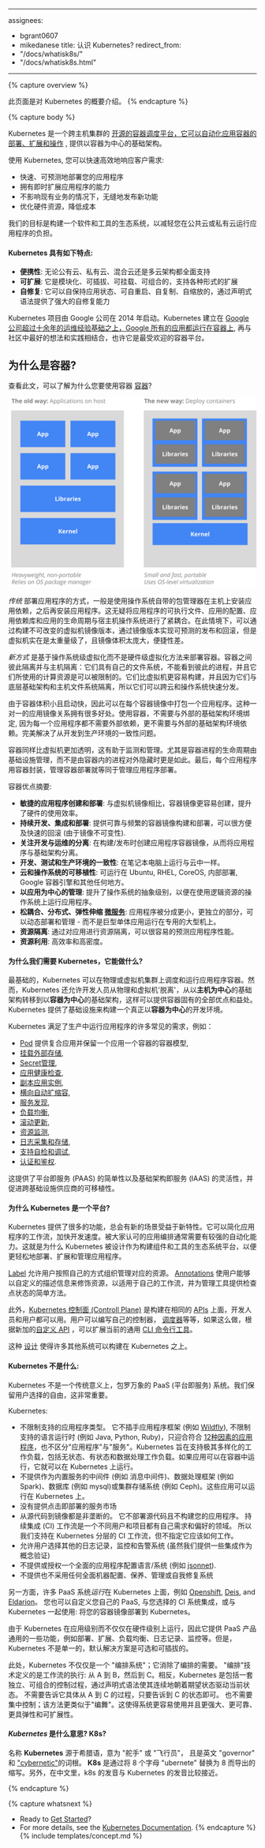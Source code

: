 <!--
---
assignees:
- bgrant0607
- mikedanese
title: What is Kubernetes?
redirect_from:
- "/docs/whatisk8s/"
- "/docs/whatisk8s.html"
---
-->
---
assignees:
- bgrant0607
- mikedanese
title: 认识 Kubernetes?
redirect_from:
- "/docs/whatisk8s/"
- "/docs/whatisk8s.html"
---

{% capture overview %}
<!--This page is an overview of Kubernetes.-->
此页面是对 Kubernetes 的概要介绍。
{% endcapture %}

{% capture body %}
<!--
Kubernetes is an [open-source platform for automating deployment, scaling, and operations of application containers](http://www.slideshare.net/BrianGrant11/wso2con-us-2015-kubernetes-a-platform-for-automating-deployment-scaling-and-operations) across clusters of hosts, providing container-centric infrastructure.

With Kubernetes, you are able to quickly and efficiently respond to customer demand:

 - Deploy your applications quickly and predictably.
 - Scale your applications on the fly.
 - Roll out new features seamlessly.
 - Limit hardware usage to required resources only.

Our goal is to foster an ecosystem of components and tools that relieve the burden of running applications in public and private clouds.
-->
Kubernetes 是一个跨主机集群的 [开源的容器调度平台，它可以自动化应用容器的部署、扩展和操作](http://www.slideshare.net/BrianGrant11/wso2con-us-2015-kubernetes-a-platform-for-automating-deployment-scaling-and-operations) , 提供以容器为中心的基础架构。

使用 Kubernetes, 您可以快速高效地响应客户需求:

 - 快速、可预测地部署您的应用程序
 - 拥有即时扩展应用程序的能力
 - 不影响现有业务的情况下，无缝地发布新功能
 - 优化硬件资源，降低成本

我们的目标是构建一个软件和工具的生态系统，以减轻您在公共云或私有云运行应用程序的负担。
<!--
#### Kubernetes is

* **Portable**: public, private, hybrid, multi-cloud
* **Extensible**: modular, pluggable, hookable, composable
* **Self-healing**: auto-placement, auto-restart, auto-replication, auto-scaling

Google started the Kubernetes project in 2014. Kubernetes builds upon a [decade and a half of experience that Google has with running production workloads at scale](https://research.google.com/pubs/pub43438.html), combined with best-of-breed ideas and practices from the community.
-->
#### Kubernetes 具有如下特点:

* **便携性**: 无论公有云、私有云、混合云还是多云架构都全面支持
* **可扩展**: 它是模块化、可插拔、可挂载、可组合的，支持各种形式的扩展
* **自修复**: 它可以自保持应用状态、可自重启、自复制、自缩放的，通过声明式语法提供了强大的自修复能力

Kubernetes 项目由 Google 公司在 2014 年启动。Kubernetes 建立在 [Google 公司超过十余年的运维经验基础之上，Google 所有的应用都运行在容器上](https://research.google.com/pubs/pub43438.html), 再与社区中最好的想法和实践相结合，也许它是最受欢迎的容器平台。

<!--
## Why containers?

Looking for reasons why you should be using [containers](https://aucouranton.com/2014/06/13/linux-containers-parallels-lxc-openvz-docker-and-more/)?

![Why Containers?](/images/docs/why_containers.svg)
-->
## 为什么是容器?

查看此文，可以了解为什么您要使用容器 [容器](http://aucouranton.com/2014/06/13/linux-containers-parallels-lxc-openvz-docker-and-more/)?

![为什么是容器?](/images/docs/why_containers.svg)
<!--
The *Old Way* to deploy applications was to install the applications on a host using the operating system package manager. This had the disadvantage of entangling the applications' executables, configuration, libraries, and lifecycles with each other and with the host OS. One could build immutable virtual-machine images in order to achieve predictable rollouts and rollbacks, but VMs are heavyweight and non-portable.

The *New Way* is to deploy containers based on operating-system-level virtualization rather than hardware virtualization. These containers are isolated from each other and from the host: they have their own filesystems, they can't see each others' processes, and their computational resource usage can be bounded. They are easier to build than VMs, and because they are decoupled from the underlying infrastructure and from the host filesystem, they are portable across clouds and OS distributions.
-->
*传统* 部署应用程序的方式，一般是使用操作系统自带的包管理器在主机上安装应用依赖，之后再安装应用程序。这无疑将应用程序的可执行文件、应用的配置、应用依赖库和应用的生命周期与宿主机操作系统进行了紧耦合。在此情境下，可以通过构建不可改变的虚拟机镜像版本，通过镜像版本实现可预测的发布和回滚，但是虚拟机实在是太重量级了，且镜像体积太庞大，便捷性差。

*新方式* 是基于操作系统级虚拟化而不是硬件级虚拟化方法来部署容器。容器之间彼此隔离并与主机隔离：它们具有自己的文件系统，不能看到彼此的进程，并且它们所使用的计算资源是可以被限制的。它们比虚拟机更容易构建，并且因为它们与底层基础架构和主机文件系统隔离，所以它们可以跨云和操作系统快速分发。
<!--
Because containers are small and fast, one application can be packed in each container image. This one-to-one application-to-image relationship unlocks the full benefits of containers. With containers, immutable container images can be created at build/release time rather than deployment time, since each application doesn't need to be composed with the rest of the application stack, nor married to the production infrastructure environment. Generating container images at build/release time enables a consistent environment to be carried from development into production.
Similarly, containers are vastly more transparent than VMs, which facilitates monitoring and management. This is especially true when the containers' process lifecycles are managed by the infrastructure rather than hidden by a process supervisor inside the container. Finally, with a single application per container, managing the containers becomes tantamount to managing deployment of the application.
-->
由于容器体积小且启动快，因此可以在每个容器镜像中打包一个应用程序。这种一对一的应用镜像关系拥有很多好处。使用容器，不需要与外部的基础架构环境绑定, 因为每一个应用程序都不需要外部依赖，更不需要与外部的基础架构环境依赖。完美解决了从开发到生产环境的一致性问题。

容器同样比虚拟机更加透明，这有助于监测和管理。尤其是容器进程的生命周期由基础设施管理，而不是由容器内的进程对外隐藏时更是如此。最后，每个应用程序用容器封装，管理容器部署就等同于管理应用程序部署。
<!--
Summary of container benefits:

* **Agile application creation and deployment**:
    Increased ease and efficiency of container image creation compared to VM image use.
* **Continuous development, integration, and deployment**:
    Provides for reliable and frequent container image build and deployment with quick and easy rollbacks (due to image immutability).
* **Dev and Ops separation of concerns**:
    Create application container images at build/release time rather than deployment time, thereby decoupling applications from infrastructure.
* **Environmental consistency across development, testing, and production**:
    Runs the same on a laptop as it does in the cloud.
* **Cloud and OS distribution portability**:
    Runs on Ubuntu, RHEL, CoreOS, on-prem, Google Container Engine, and anywhere else.
* **Application-centric management**:
    Raises the level of abstraction from running an OS on virtual hardware to run an application on an OS using logical resources.
* **Loosely coupled, distributed, elastic, liberated [micro-services](https://martinfowler.com/articles/microservices.html)**:
    Applications are broken into smaller, independent pieces and can be deployed and managed dynamically -- not a fat monolithic stack running on one big single-purpose machine.
* **Resource isolation**:
    Predictable application performance.
* **Resource utilization**:
    High efficiency and density.
-->
容器优点摘要:

* **敏捷的应用程序创建和部署**:
    与虚拟机镜像相比，容器镜像更容易创建，提升了硬件的使用效率。
* **持续开发、集成和部署**:
    提供可靠与频繁的容器镜像构建和部署，可以很方便及快速的回滚 (由于镜像不可变性).
* **关注开发与运维的分离**:
    在构建/发布时创建应用程序容器镜像，从而将应用程序与基础架构分离。
* **开发、测试和生产环境的一致性**:
    在笔记本电脑上运行与云中一样。
* **云和操作系统的可移植性**:
    可运行在 Ubuntu, RHEL, CoreOS, 内部部署, Google 容器引擎和其他任何地方。
* **以应用为中心的管理**:
    提升了操作系统的抽象级别，以便在使用逻辑资源的操作系统上运行应用程序。
* **松耦合、分布式、弹性伸缩 [微服务](http://martinfowler.com/articles/microservices.html)**:
    应用程序被分成更小，更独立的部分，可以动态部署和管理 - 而不是巨型单体应用运行在专用的大型机上。
* **资源隔离**:
    通过对应用进行资源隔离，可以很容易的预测应用程序性能。
* **资源利用**:
    高效率和高密度。
<!--
#### Why do I need Kubernetes and what can it do?

At a minimum, Kubernetes can schedule and run application containers on clusters of physical or virtual machines. However, Kubernetes also allows developers to 'cut the cord' to physical and virtual machines, moving from a **host-centric** infrastructure to a **container-centric** infrastructure, which provides the full advantages and benefits inherent to containers. Kubernetes provides the infrastructure to build a truly **container-centric** development environment.
-->
#### 为什么我们需要 Kubernetes，它能做什么?

最基础的，Kubernetes 可以在物理或虚拟机集群上调度和运行应用程序容器。然而，Kubernetes 还允许开发人员从物理和虚拟机'脱离'，从以**主机为中心**的基础架构转移到以**容器为中心**的基础架构，这样可以提供容器固有的全部优点和益处。Kubernetes 提供了基础设施来构建一个真正以**容器为中心**的开发环境。
<!--
Kubernetes satisfies a number of common needs of applications running in production, such as:

* [Co-locating helper processes](/docs/concepts/workloads/pods/pod/), facilitating composite applications and preserving the one-application-per-container model
* [Mounting storage systems](/docs/concepts/storage/volumes/)
* [Distributing secrets](/docs/concepts/configuration/secret/)
* [Checking application health](/docs/tasks/configure-pod-container/configure-liveness-readiness-probes/)
* [Replicating application instances](/docs/concepts/workloads/controllers/replicationcontroller/)
* [Using Horizontal Pod Autoscaling](/docs/tasks/run-application/horizontal-pod-autoscale/)
* [Naming and discovering](/docs/concepts/services-networking/connect-applications-service/)
* [Balancing loads](/docs/concepts/services-networking/service/)
* [Rolling updates](/docs/tasks/run-application/rolling-update-replication-controller/)
* [Monitoring resources](/docs/tasks/debug-application-cluster/resource-usage-monitoring/)
* [Accessing and ingesting logs](/docs/concepts/cluster-administration/logging/)
* [Debugging applications](/docs/tasks/debug-application-cluster/debug-application-introspection/)
* [Providing authentication and authorization](/docs/admin/authorization/)

This provides the simplicity of Platform as a Service (PaaS) with the flexibility of Infrastructure as a Service (IaaS), and facilitates portability across infrastructure providers.
-->
Kubernetes 满足了生产中运行应用程序的许多常见的需求，例如：

* [Pod](/docs/user-guide/pods/) 提供复合应用并保留一个应用一个容器的容器模型,
* [挂载外部存储](/docs/user-guide/volumes/),
* [Secret管理](/docs/user-guide/secrets/),
* [应用健康检查](/docs/user-guide/production-pods/#liveness-and-readiness-probes-aka-health-checks),
* [副本应用实例](/docs/user-guide/replication-controller/),
* [横向自动扩缩容](/docs/user-guide/horizontal-pod-autoscaling/),
* [服务发现](/docs/user-guide/connecting-applications/),
* [负载均衡](/docs/user-guide/services/),
* [滚动更新](/docs/user-guide/update-demo/),
* [资源监测](/docs/user-guide/monitoring/),
* [日志采集和存储](/docs/user-guide/logging/overview/),
* [支持自检和调试](/docs/user-guide/introspection-and-debugging/),
* [认证和鉴权](/docs/admin/authorization/).

这提供了平台即服务 (PAAS) 的简单性以及基础架构即服务 (IAAS) 的灵活性，并促进跨基础设施供应商的可移植性。
<!--
#### How is Kubernetes a platform?

Even though Kubernetes provides a lot of functionality, there are always new scenarios that would benefit from new features. Application-specific workflows can be streamlined to accelerate developer velocity. Ad hoc orchestration that is acceptable initially often requires robust automation at scale. This is why Kubernetes was also designed to serve as a platform for building an ecosystem of components and tools to make it easier to deploy, scale, and manage applications.
-->
#### 为什么 Kubernetes 是一个平台?

Kubernetes 提供了很多的功能，总会有新的场景受益于新特性。它可以简化应用程序的工作流，加快开发速度。被大家认可的应用编排通常需要有较强的自动化能力。这就是为什么 Kubernetes 被设计作为构建组件和工具的生态系统平台，以便更轻松地部署、扩展和管理应用程序。
<!--
[Labels](/docs/concepts/overview/working-with-objects/labels/) empower users to organize their resources however they please. [Annotations](/docs/concepts/overview/working-with-objects/annotations/) enable users to decorate resources with custom information to facilitate their workflows and provide an easy way for management tools to checkpoint state.
-->
[Label](/docs/user-guide/labels/) 允许用户按照自己的方式组织管理对应的资源。
[Annotations](/docs/user-guide/annotations/) 使用户能够以自定义的描述信息来修饰资源，以适用于自己的工作流，并为管理工具提供检查点状态的简单方法。

<!--
Additionally, the [Kubernetes control plane](/docs/concepts/overview/components/) is built upon the same [APIs](/docs/reference/api-overview/) that are available to developers and users. Users can write their own controllers, such as [schedulers](https://git.k8s.io/community/contributors/devel/scheduler.md), with [their own APIs](https://git.k8s.io/community/contributors/design-proposals/extending-api.md) that can be targeted by a general-purpose [command-line tool](/docs/user-guide/kubectl-overview/).

This [design](https://github.com/kubernetes/community/blob/{{page.githubbranch}}/contributors/design-proposals/principles.md) has enabled a number of other systems to build atop Kubernetes.
-->
此外，[Kubernetes 控制面 (Controll Plane)](/docs/admin/cluster-components) 是构建在相同的 [APIs](/docs/api/) 上面，开发人员和用户都可以用。用户可以编写自己的控制器， [调度器](https://github.com/kubernetes/kubernetes/tree/{{page.githubbranch}}/docs/devel/scheduler.md)等等，如果这么做，根据新加的[自定义 API](https://github.com/kubernetes/kubernetes/blob/{{page.githubbranch}}/docs/design/extending-api.md) ，可以扩展当前的通用 [CLI 命令行工具](/docs/user-guide/kubectl-overview/)。

这种 [设计](https://git.k8s.io/community/contributors/design-proposals/principles.md) 使得许多其他系统可以构建在 Kubernetes 之上。

<!--
#### What Kubernetes is not

Kubernetes is not a traditional, all-inclusive PaaS (Platform as a Service) system. It preserves user choice where it is important.
-->
#### Kubernetes 不是什么:

Kubernetes 不是一个传统意义上，包罗万象的 PaaS (平台即服务) 系统。我们保留用户选择的自由，这非常重要。

Kubernetes:
<!--
* Does not limit the types of applications supported. It does not dictate application frameworks (e.g., [Wildfly](http://wildfly.org/)), restrict the set of supported language runtimes (for example, Java, Python, Ruby), cater to only [12-factor applications](https://12factor.net/), nor distinguish *apps* from *services*. Kubernetes aims to support an extremely diverse variety of workloads, including stateless, stateful, and data-processing workloads. If an application can run in a container, it should run great on Kubernetes.
* Does not provide middleware (e.g., message buses), data-processing frameworks (for example, Spark), databases (e.g., mysql), nor cluster storage systems (e.g., Ceph) as built-in services. Such applications run on Kubernetes.
* Does not have a click-to-deploy service marketplace.
* Does not deploy source code and does not build your application. Continuous Integration (CI) workflow is an area where different users and projects have their own requirements and preferences, so it supports layering CI workflows on Kubernetes but doesn't dictate how layering should work.
* Allows users to choose their logging, monitoring, and alerting systems. (It provides some integrations as proof of concept.)
* Does not provide nor mandate a comprehensive application configuration language/system (for example, [jsonnet](https://github.com/google/jsonnet)).
* Does not provide nor adopt any comprehensive machine configuration, maintenance, management, or self-healing systems.
-->
* 不限制支持的应用程序类型。 它不插手应用程序框架 (例如 [Wildfly](http://wildfly.org/)), 不限制支持的语言运行时 (例如 Java, Python, Ruby)，只迎合符合 [12种因素的应用程序](http://12factor.net/)，也不区分"应用程序"与"服务"。Kubernetes 旨在支持极其多样化的工作负载，包括无状态、有状态和数据处理工作负载。如果应用可以在容器中运行，它就可以在 Kubernetes 上运行。
* 不提供作为内置服务的中间件 (例如 消息中间件)、数据处理框架 (例如 Spark)、数据库 (例如 mysql)或集群存储系统 (例如 Ceph)。这些应用可以运行在 Kubernetes 上。
* 没有提供点击即部署的服务市场
* 从源代码到镜像都是非垄断的。 它不部署源代码且不构建您的应用程序。 持续集成 (CI) 工作流是一个不同用户和项目都有自己需求和偏好的领域。 所以我们支持在 Kubernetes 分层的 CI 工作流，但不指定它应该如何工作。
* 允许用户选择其他的日志记录，监控和告警系统 (虽然我们提供一些集成作为概念验证)
* 不提供或授权一个全面的应用程序配置语言/系统 (例如 [jsonnet](https://github.com/google/jsonnet)).
* 不提供也不采用任何全面机器配置、保养、管理或自我修复系统
<!--
On the other hand, a number of PaaS systems run *on* Kubernetes, such as [Openshift](https://www.openshift.org/), [Deis](http://deis.io/), and [Eldarion](http://eldarion.cloud/). You can also roll your own custom PaaS, integrate with a CI system of your choice, or use only Kubernetes by deploying your container images on Kubernetes.
-->
另一方面，许多 PaaS 系统*运行*在 Kubernetes 上面，例如  [Openshift](https://github.com/openshift/origin), [Deis](http://deis.io/), and [Eldarion](http://eldarion.cloud/)。 您也可以自定义您自己的 PaaS, 与您选择的 CI 系统集成，或与 Kubernetes 一起使用: 将您的容器镜像部署到 Kubernetes。
<!--
Since Kubernetes operates at the application level rather than at the hardware level, it provides some generally applicable features common to PaaS offerings, such as deployment, scaling, load balancing, logging, and monitoring. However, Kubernetes is not monolithic, and these default solutions are optional and pluggable.-->
由于 Kubernetes 在应用级别而不仅仅在硬件级别上运行，因此它提供 PaaS 产品通用的一些功能，例如部署、扩展、负载均衡、日志记录、监控等。但是，Kubernetes 不是单一的，默认解决方案是可选和可插拔的。
<!--
Additionally, Kubernetes is not a mere *orchestration system*. In fact, it eliminates the need for orchestration. The technical definition of *orchestration* is execution of a defined workflow: first do A, then B, then C. In contrast, Kubernetes is comprised of a set of independent, composable control processes that continuously drive the current state towards the provided desired state. It shouldn't matter how you get from A to C. Centralized control is also not required; the approach is more akin to *choreography*. This results in a system that is easier to use and more powerful, robust, resilient, and extensible.
-->
此处，Kubernetes 不仅仅是一个 "编排系统"；它消除了编排的需要。 "编排"技术定义的是工作流的执行: 从 A 到 B，然后到 C。相反，Kubernetes 是包括一套独立、可组合的控制过程，通过声明式语法使其连续地朝着期望状态驱动当前状态。 不需要告诉它具体从 A 到 C 的过程，只要告诉到 C 的状态即可。 也不需要集中控制；该方法更类似于"编舞"。这使得系统更容易使用并且更强大、更可靠、更具弹性和可扩展性。
<!--
#### What does *Kubernetes* mean? K8s?

The name **Kubernetes** originates from Greek, meaning *helmsman* or *pilot*, and is the root of *governor* and [cybernetic](http://www.etymonline.com/index.php?term=cybernetics). *K8s* is an abbreviation derived by replacing the 8 letters "ubernete" with "8".
-->
#### *Kubernetes* 是什么意思? K8s?

名称 **Kubernetes** 源于希腊语，意为 "舵手" 或 "飞行员"， 且是英文 "governor" 和 ["cybernetic"](http://www.etymonline.com/index.php?term=cybernetics)的词根。 **K8s** 是通过将 8 个字母 "ubernete" 替换为 8 而导出的缩写。另外，在中文里，k8s 的发音与 Kubernetes 的发音比较接近。

{% endcapture %}

{% capture whatsnext %}
*   Ready to [Get Started](/docs/getting-started-guides/)?
*   For more details, see the [Kubernetes Documentation](/docs/home/).
{% endcapture %}
{% include templates/concept.md %}
